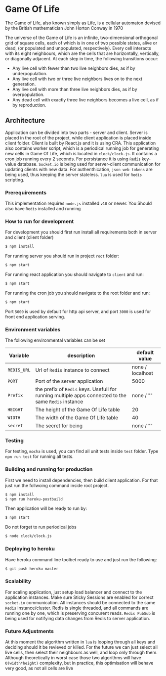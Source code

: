 # Game Of Life
The Game of Life, also known simply as Life, is a cellular automaton devised by the British mathematician John Horton Conway in 1970

The universe of the Game of Life is an infinite, two-dimensional orthogonal grid of square cells, each of which is in one of two possible states, alive or dead, (or populated and unpopulated, respectively). Every cell interacts with its eight neighbours, which are the cells that are horizontally, vertically, or diagonally adjacent. At each step in time, the following transitions occur:

- Any live cell with fewer than two live neighbors dies, as if by underpopulation.
- Any live cell with two or three live neighbors lives on to the next generation.
- Any live cell with more than three live neighbors dies, as if by overpopulation.
- Any dead cell with exactly three live neighbors becomes a live cell, as if by reproduction.

## Architecture
Application can be divided into two parts - server and client. Server is placed in the root of the project, while client application is placed inside client folder. Client is built by React.js and it is using CRA. This application also contains worker script, which is a periodical running job for generating new cells in Game Of Life, which is located in `clock/clock.js`. It contains a cron job running every 2 seconds. For persistance it is using `Redis` key-value database. `Socket.io` is being used for server-client communication for updating clients with new data. For authenthication, `json web tokens` are being used, thus keeping the server stateless. `lua` is used for `Redis` scripting.

### Prerequirements
This implementation requires  `node.js` installed `v10` or newer. You Should also have `Redis` installed and running

### How to run for development
For development you should first run install all requirements both in server and client (client folder)
```sh
$ npm install
```
For running server you should run in project `root` folder:
```sh
$ npm start
```
For running react application you should navigate to `client` and run:
```sh
$ npm start
```
For running the cron job you should navigate to the root folder and run:
```sh
$ npm start
```
Port `5000` is used by default for http api server, and port `3000` is used for front end application serving.
### Environment variables
The following environmental variables can be set

| Variable | description | default value | 
| ------ | ------ | ------ |
| `REDIS_URL` | Url of `Redis` instance to connect | none / localhost |
| `PORT` | Port of the server application | 5000 |
| `Prefix` | the prefix of `Redis` keys. Usefull for running multiple apps connected to the same `Redis` instance  | none / "" |
| `HEIGHT` | The height of the Game Of Life table | 20 |
| `WIDTH` | The width of the Game Of Life table | 40 |
| `secret` | The secret for being  | none / "" |

### Testing
For testing, `mocha` is used, you can find all unit tests inside `test` folder. Type `npm run test` for running all tests.

### Building and running for production
First we need to install dependencies, then build client application. For that just run the follwoing command inside root project.
```sh
$ npm install
$ npm run heroku-postbuild
```
Then application will be ready to run by:
```sh
$ npm start
```
Do not forget to run periodical jobs
```sh
$ node clock/clock.js
```
### Deploying to heroku
Have heroku command line toolbet ready to use and just run the following:
```sh
$ git push heroku master
```

### Scalability
For scaling application, just setup load balancer and connect to the application instances. Make sure Sticky Sessions are enabled for correct `socket.io` communication. 
All instances should be connected to the same `Redis` instance/cluster. Redis is single threaded, and all commands are running one by one, which is preserving concurent reads. `Redis PubSub` is being used for notifying data changes from Redis to server application.

### Future Adjustments
At this moment the algorithm written in `lua` is looping through all keys and deciding should it be revieved or killed. For the future we can just select all live cells, then select their neighbours as well, and loop only through them. Although theoretically in worst case those two algorithms will have `O(width*height)` complexity, but in practice, this optimisation will behave very good, as not all cells are live
